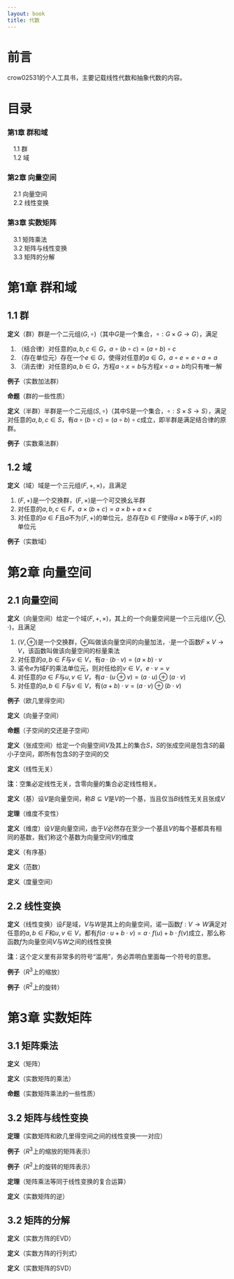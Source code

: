 ```yaml
---
layout: book
title: 代数
---
```


# 前言

crow02531的个人工具书，主要记载线性代数和抽象代数的内容。

# 目录
### 第1章 群和域
&emsp;1.1 群<br>
&emsp;1.2 域
### 第2章 向量空间
&emsp;2.1 向量空间<br>
&emsp;2.2 线性变换
### 第3章 实数矩阵
&emsp;3.1 矩阵乘法<br>
&emsp;3.2 矩阵与线性变换<br>
&emsp;3.3 矩阵的分解

# 第1章 群和域



## 1.1 群

**定义**（群）群是一个二元组$(G,\circ)$（其中$G$是一个集合，$\circ:G\times G\to G$），满足
1. （结合律）对任意的$a,b,c\in G$，$a\circ(b\circ c)=(a\circ b)\circ c$
2. （存在单位元）存在一个$e\in G$，使得对任意的$a\in G$，$a\circ e=e\circ a=a$
3. （消去律）对任意的$a,b\in G$，方程$a\circ x=b$与方程$x\circ a=b$均只有唯一解

**例子**（实数加法群）

**命题**（群的一些性质）

**定义**（半群）半群是一个二元组$(S,\circ)$（其中S是一个集合，$\circ:S\times S\to S$），满足对任意的$a,b,c\in S$，有$a\circ(b\circ c)=(a\circ b)\circ c$成立，即半群是满足结合律的原群。

**例子**（实数乘法群）

## 1.2 域

**定义**（域）域是一个三元组$(F,+,\times)$，且满足
1. $(F,+)$是一个交换群，$(F,\times)$是一个可交换幺半群
2. 对任意的$a,b,c\in F$，$a\times(b+c)=a\times b+a\times c$
3. 对任意的$a\in F$且$a$不为$(F,+)$的单位元，总存在$b\in F$使得$a\times b$等于$(F,\times)$的单位元

**例子**（实数域）

# 第2章 向量空间

## 2.1 向量空间

**定义**（向量空间）给定一个域$(F,+,\times)$，其上的一个向量空间是一个三元组$(V,\oplus,\cdot)$，且满足
1. $(V,\oplus)$是一个交换群，$\oplus$叫做该向量空间的向量加法，$\cdot$是一个函数$F\times V\to V$，该函数叫做该向量空间的标量乘法
2. 对任意的$a,b\in F$与$v\in V$，有$a\cdot(b\cdot v)=(a\times b)\cdot v$
3. 诺令$e$为域$F$的乘法单位元，则对任给的$v\in V$，$e\cdot v=v$
4. 对任意的$a\in F$与$u,v\in V$，有$a\cdot(u\oplus v)=(a\cdot u)\oplus(a\cdot v)$
5. 对任意的$a,b\in F$与$v\in V$，有$(a+b)\cdot v=(a\cdot v)\oplus(b\cdot v)$

**例子**（欧几里得空间）

**定义**（向量子空间）

**命题**（子空间的交还是子空间）

**定义**（张成空间）给定一个向量空间$V$及其上的集合$S$，$S$的张成空间是包含$S$的最小子空间，即所有包含$S$的子空间的交

**定义**（线性无关）

**注**：空集必定线性无关，含零向量的集合必定线性相关。

**定义**（基）设$V$是向量空间，称$B\subseteq V$是$V$的一个基，当且仅当$B$线性无关且张成$V$

**定理**（维度不变性）

**定义**（维度）设$V$是向量空间，由于$V$必然存在至少一个基且$V$的每个基都具有相同的基数，我们称这个基数为向量空间$V$的维度

**定义**（有序基）

**定义**（范数）

**定义**（度量空间）

## 2.2 线性变换

**定义**（线性变换）设$F$是域，$V$与$W$是其上的向量空间，诺一函数$f:V\to W$满足对任意的$a,b\in F$和$u,v\in V$，都有$f(a\cdot u+b\cdot v)=a\cdot f(u)+b\cdot f(v)$成立，那么称函数$f$为向量空间$V$与$W$之间的线性变换

**注**：这个定义里有非常多的符号“滥用”，务必弄明白里面每一个符号的意思。

**例子**（$R^3$上的缩放）

**例子**（$R^2$上的旋转）

# 第3章 实数矩阵

## 3.1 矩阵乘法

**定义**（矩阵）

**定义**（实数矩阵的乘法）

**命题**（实数矩阵乘法的一些性质）

## 3.2 矩阵与线性变换

**定理**（实数矩阵和欧几里得空间之间的线性变换一一对应）

**例子**（$R^3$上的缩放的矩阵表示）

**例子**（$R^2$上的旋转的矩阵表示）

**定理**（矩阵乘法等同于线性变换的复合运算）

**定义**（实数矩阵的逆）

## 3.2 矩阵的分解

**定义**（实数方阵的EVD）

**定义**（实数方阵的行列式）

**定义**（实数矩阵的SVD）
